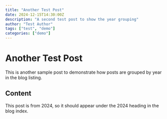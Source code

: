 ```yaml
---
title: "Another Test Post"
date: 2024-12-15T14:30:00Z
description: "A second test post to show the year grouping"
author: "Test Author"
tags: ["test", "demo"]
categories: ["demo"]
---
```


# Another Test Post

This is another sample post to demonstrate how posts are grouped by year in the blog listing.

## Content

This post is from 2024, so it should appear under the 2024 heading in the blog index.
